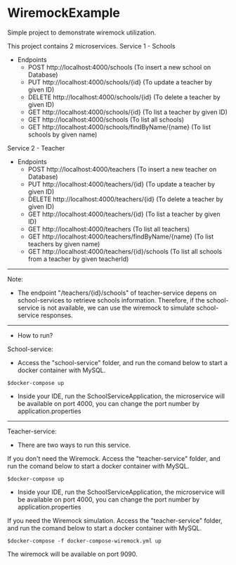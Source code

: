 # WiremockExample

Simple project to demonstrate wiremock utilization.

This project contains 2 microservices.
Service 1 - Schools
- Endpoints
    - POST http://localhost:4000/schools (To insert a new school on Database)
    - PUT http://localhost:4000/schools/{id} (To update a teacher by given ID)
    - DELETE http://localhost:4000/schools/{id} (To delete a teacher by given ID)
    - GET http://localhost:4000/schools/{id} (To list a teacher by given ID)
    - GET http://localhost:4000/schools  (To list all schools)
    - GET http://localhost:4000/schools/findByName/{name} (To list schools by given name)


Service 2 - Teacher
- Endpoints
    - POST http://localhost:4000/teachers (To insert a new teacher on Database)
    - PUT http://localhost:4000/teachers/{id} (To update a teacher by given ID)
    - DELETE http://localhost:4000/teachers/{id} (To delete a teacher by given ID)
    - GET http://localhost:4000/teachers/{id} (To list a teacher by given ID)
    - GET http://localhost:4000/teachers  (To list all teachers)
    - GET http://localhost:4000/teachers/findByName/{name} (To list teachers by given name)
    - GET http://localhost:4000/teachers/{id}/schools (To list all schools from a teacher by given teacherId)
    
  
----
 Note:
- The endpoint "/teachers/{id}/schools" of teacher-service depens on school-services to retrieve schools information. 
Therefore, if the school-service is not available, we can use the wiremock to simulate school-service responses.

----

- How to run?

School-service:
- Access the "school-service" folder, and run the comand below to start a docker container with MySQL.

```$docker-compose up ```

- Inside your IDE, run the SchoolServiceApplication, the microservice will be available on port 4000, you can change the port number by application.properties  

-------

Teacher-service:
- There are two ways to run this service.

If you don't need the Wiremock.
Access the "teacher-service" folder, and run the comand below to start a docker container with MySQL.

```$docker-compose up ```

- Inside your IDE, run the SchoolServiceApplication, the microservice will be  available on port 4000, you can change the port number by application.properties  

If you need the Wiremock simulation.
Access the "teacher-service" folder, and run the comand below to start a docker container with MySQL.

```$docker-compose -f docker-compose-wiremock.yml up```

The wiremock will be available on port 9090.


